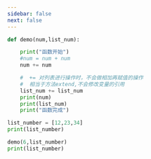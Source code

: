 ```yaml
---
sidebar: false
next: false
---
```

<BlogInfo/>






```python
def demo(num,list_num):

    print("函数开始")
    #num = num + num
    num += num

    #  += 对列表进行操作时，不会做相加再赋值的操作
    #  相当于方法extend,不会修改变量的引用
    list_num += list_num
    print(num)
    print(list_num)
    print("函数完成")

list_number = [12,23,34]
print(list_number)

demo(6,list_number)
print(list_number)
```






<ActionBox />
        
<style>#top-box {margin-top:0.5rem!important;}</style>